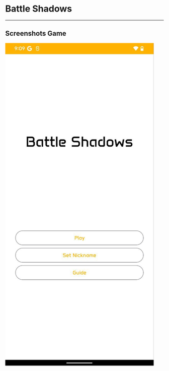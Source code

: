 # Battle Shadows

____
## Screenshots Game
![game](https://github.com/Deizerok/Battle-Shadows/blob/master/docs/game-menu.jpg)
